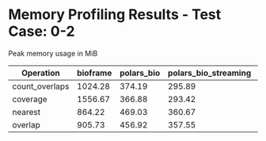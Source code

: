 # Memory Profiling Results - Test Case: 0-2

Peak memory usage in MiB

| Operation | bioframe | polars_bio | polars_bio_streaming | pyranges0 | pyranges1 |
|-----------|---|---|---|---|---|
| count_overlaps | 1024.28 | 374.19 | 295.89 | 735.31 | 782.67 |
| coverage | 1556.67 | 366.88 | 293.42 | 927.45 | 949.08 |
| nearest | 864.22 | 469.03 | 360.67 | 950.00 | 1049.98 |
| overlap | 905.73 | 456.92 | 357.55 | 828.88 | 1298.23 |
